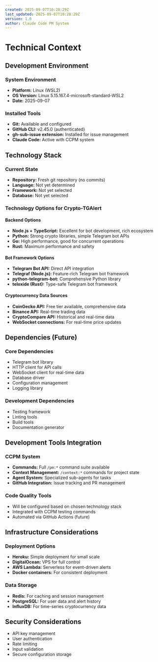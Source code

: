 ```yaml
---
created: 2025-09-07T10:28:29Z
last_updated: 2025-09-07T10:28:29Z
version: 1.0
author: Claude Code PM System
---
```


# Technical Context

## Development Environment

### System Environment
- **Platform:** Linux (WSL2)
- **OS Version:** Linux 5.15.167.4-microsoft-standard-WSL2
- **Date:** 2025-09-07

### Installed Tools
- **Git:** Available and configured
- **GitHub CLI:** v2.45.0 (authenticated)
- **gh-sub-issue extension:** Installed for issue management
- **Claude Code:** Active with CCPM system

## Technology Stack

### Current State
- **Repository:** Fresh git repository (no commits)
- **Language:** Not yet determined
- **Framework:** Not yet selected
- **Database:** Not yet selected

### Technology Options for Crypto-TGAlert

#### Backend Options
- **Node.js + TypeScript:** Excellent for bot development, rich ecosystem
- **Python:** Strong crypto libraries, simple Telegram bot APIs
- **Go:** High performance, good for concurrent operations
- **Rust:** Maximum performance and safety

#### Bot Framework Options
- **Telegram Bot API:** Direct API integration
- **Telegraf (Node.js):** Feature-rich Telegram bot framework
- **python-telegram-bot:** Comprehensive Python library
- **teloxide (Rust):** Type-safe Telegram bot framework

#### Cryptocurrency Data Sources
- **CoinGecko API:** Free tier available, comprehensive data
- **Binance API:** Real-time trading data
- **CryptoCompare API:** Historical and real-time data
- **WebSocket connections:** For real-time price updates

## Dependencies (Future)

### Core Dependencies
- Telegram bot library
- HTTP client for API calls
- WebSocket client for real-time data
- Database driver
- Configuration management
- Logging library

### Development Dependencies
- Testing framework
- Linting tools
- Build tools
- Documentation generator

## Development Tools Integration

### CCPM System
- **Commands:** Full `/pm:*` command suite available
- **Context Management:** `/context:*` commands for project state
- **Agent System:** Specialized sub-agents for tasks
- **GitHub Integration:** Issue tracking and PR management

### Code Quality Tools
- Will be configured based on chosen technology stack
- Integrated with CCPM testing commands
- Automated via GitHub Actions (future)

## Infrastructure Considerations

### Deployment Options
- **Heroku:** Simple deployment for small scale
- **DigitalOcean:** VPS for full control
- **AWS Lambda:** Serverless for event-driven alerts
- **Docker containers:** For consistent deployment

### Data Storage
- **Redis:** For caching and session management
- **PostgreSQL:** For user data and alert history
- **InfluxDB:** For time-series cryptocurrency data

## Security Considerations
- API key management
- User authentication
- Rate limiting
- Input validation
- Secure configuration storage